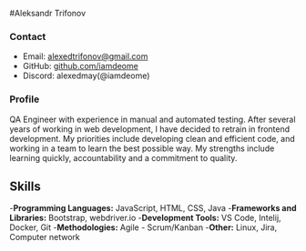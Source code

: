 #Aleksandr Trifonov

### Contact
- Email: alexedtrifonov@gmail.com
- GitHub: [github.com/iamdeome](https://github.com/iamdeome)
- Discord: alexedmay(@iamdeome)

### Profile
QA Engineer with experience in manual and automated testing.
After several years of working in web development, I have decided to retrain in frontend development.
My priorities include developing clean and efficient code, and working in a team to learn the best possible way.
My strengths include learning quickly, accountability and a commitment to quality.

## Skills
-**Programming Languages:** JavaScript, HTML, CSS, Java
-**Frameworks and Libraries:** Bootstrap, webdriver.io
-**Development Tools:** VS Code, Intelij, Docker, Git
-**Methodologies:** Agile - Scrum/Kanban
-**Other:** Linux, Jira, Computer network